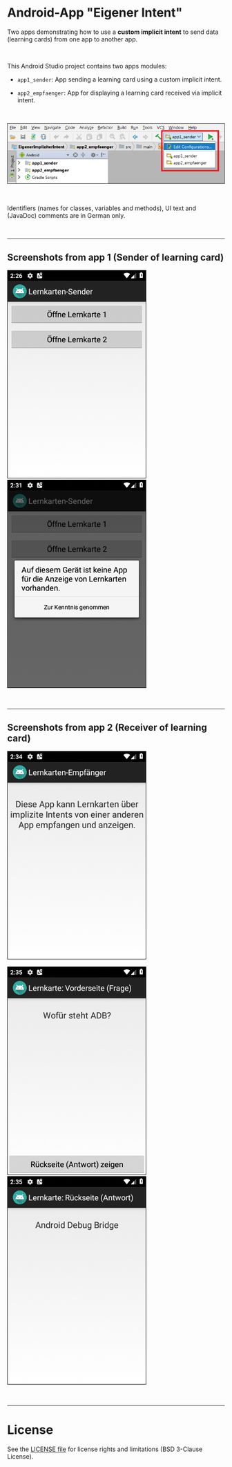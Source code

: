 # Android-App "Eigener Intent" #

Two apps demonstrating how to use a **custom implicit intent** to send data (learning cards) from one app to another app.

<br>

This Android Studio project contains two apps modules:
* `app1_sender`: App sending a learning card using a custom implicit intent.

* `app2_empfaenger`: App for displaying a learning card received via implicit intent.

<br>

![Screenshot showing how to choose which app (module) to start](screenshot_ChooseAppModule.png) 

<br>

Identifiers (names for classes, variables and methods), UI text and (JavaDoc) comments are in German only.

<br>

----
## Screenshots from app 1 (Sender of learning card) ##

![Screenshot of sender app (1)](screenshot_sender_1.png) ![Screenshot of sender app (2)](screenshot_sender_2.png) 

<br>

----
## Screenshots from app 2 (Receiver of learning card) ##

![Screenshot of receiver app (1)](screenshot_receiver_1.png) 

![Screenshot of receiver app (2)](screenshot_receiver_2.png) ![Screenshot of receiver app (3)](screenshot_receiver_3.png)

<br>

----
# License #

See the [LICENSE file](LICENSE.md) for license rights and limitations (BSD 3-Clause License).
